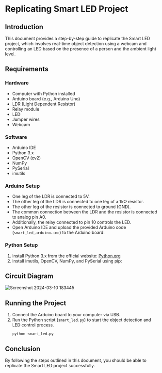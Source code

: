 # Replicating Smart LED Project

## Introduction

This document provides a step-by-step guide to replicate the Smart LED project, which involves real-time object detection using a webcam and controlling an LED based on the presence of a person and the ambient light level.

## Requirements

### Hardware

- Computer with Python installed
- Arduino board (e.g., Arduino Uno)
- LDR (Light Dependent Resistor)
- Relay module
- LED
- Jumper wires
- Webcam

### Software

- Arduino IDE
- Python 3.x
- OpenCV (cv2)
- NumPy
- PySerial
- imutils


### Arduino Setup

- One leg of the LDR is connected to 5V.
- The other leg of the LDR is connected to one leg of a 1kΩ resistor.
- The other leg of the resistor is connected to ground (GND).
- The common connection between the LDR and the resistor is connected to analog pin A0.
- Additionally, the relay connected to pin 10 controls the LED.
- Open Arduino IDE and upload the provided Arduino code (`smart_led_arduino.ino`) to the Arduino board.

### Python Setup

1. Install Python 3.x from the official website: [Python.org](https://www.python.org/)
2. Install imutils, OpenCV, NumPy, and PySerial using pip:

## Circuit Diagram
![Screenshot 2024-03-10 183445](https://github.com/dev-harshdeep/Smart-LED/assets/148332227/d947bc47-97ae-473e-9eed-6d3df98971bd)

## Running the Project

1. Connect the Arduino board to your computer via USB.
2. Run the Python script (`smart_led.py`) to start the object detection and LED control process.
   ```
   python smart_led.py
   ```

## Conclusion

By following the steps outlined in this document, you should be able to replicate the Smart LED project successfully.
